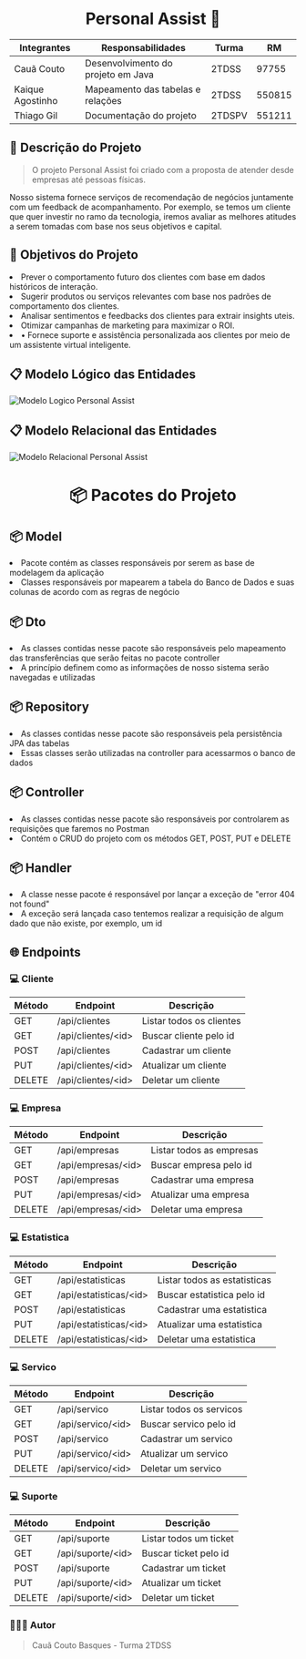 <h1 align="center">
<br>Personal Assist 🤖
</h1>

<div align="center">


| Integrantes     |            Responsabilidades          | Turma      |   RM     |
| -------------   | ------------------------------------- | ---------- | -------- |
| Cauã Couto      | Desenvolvimento do projeto em Java    |  2TDSS     |  97755   |
| Kaique Agostinho| Mapeamento das tabelas e relações     |  2TDSS     |  550815  |
| Thiago Gil      | Documentação do projeto               |  2TDSPV    |  551211  |
</div>

## 📝 Descrição do Projeto 

> O projeto Personal Assist foi criado com a proposta de atender desde empresas até pessoas físicas.

Nosso sistema fornece serviços de recomendação de negócios juntamente com um feedback de acompanhamento. Por exemplo, se temos um cliente que quer investir no ramo da tecnologia, iremos avaliar as melhores atitudes a serem tomadas com base nos seus objetivos e capital.

<h2 name="objetivo">🎯 Objetivos do Projeto</h2>
<li> Prever o comportamento futuro dos clientes com base em dados históricos de interação.  </li>
<li>Sugerir produtos ou serviços relevantes com base nos padrões de comportamento dos clientes. </li>
<li>Analisar sentimentos e feedbacks dos clientes para extrair insights uteis. </li>
<li>Otimizar campanhas de marketing para maximizar o ROI. </li>
<li>• Fornece suporte e assistência personalizada aos clientes por meio de um assistente virtual inteligente.</li>

## 📋  Modelo Lógico das Entidades 
![Modelo Logico Personal Assist](https://github.com/ccoutob/Personal-Assist/assets/126828978/c6873979-f0cc-4951-bcca-dda746509cb9)

## 📋 Modelo Relacional das Entidades
![Modelo Relacional Personal Assist](https://github.com/ccoutob/Personal-Assist/assets/126828978/2e8318ec-1cb4-45ac-9b78-1a0a0d33f6fe)

<div>
<h1 align="center"> 📦 Pacotes do Projeto </h1>

<h2> 📦 Model </h2>
<li> Pacote contém as classes responsáveis por serem as base de modelagem da aplicação</li>
<li> Classes responsáveis por mapearem a tabela do Banco de Dados e suas colunas de acordo com as regras de negócio </li>

<h2> 📦 Dto </h2>
<li> As classes contidas nesse pacote são responsáveis pelo mapeamento das transferências que serão feitas no pacote controller</li>
<li> A princípio definem como as informações de nosso sistema serão navegadas e utilizadas</li>

<h2> 📦 Repository </h2>
<li> As classes contidas nesse pacote são responsáveis pela persistência JPA das tabelas</li>
<li> Essas classes serão utilizadas na controller para acessarmos o banco de dados</li>

<h2> 📦 Controller </h2>
<li> As classes contidas nesse pacote são responsáveis por controlarem as requisições que faremos no Postman</li>
<li> Contém o CRUD do projeto com os métodos GET, POST, PUT e DELETE</li>

<h2> 📦 Handler </h2>
<li> A classe nesse pacote é responsável por lançar a exceção de "error 404 not found"</li>
<li> A exceção será lançada caso tentemos realizar a requisição de algum dado que não existe, por exemplo, um id</li>
</div>

<h2 name="endpoints">🌐 Endpoints</h2>

### 💻 Cliente

| Método | Endpoint                      | Descrição                |
| ------ | ----------------------------- | -------------------------|
| GET    | /api/clientes                 | Listar todos os clientes |
| GET    | /api/clientes/&lt;id&gt;      | Buscar cliente pelo id   |
| POST   | /api/clientes                 | Cadastrar um cliente     |
| PUT    | /api/clientes/&lt;id&gt;      | Atualizar um cliente     |
| DELETE | /api/clientes/&lt;id&gt;      | Deletar um cliente       |

### 💻 Empresa

| Método | Endpoint                      | Descrição                |
| ------ | ----------------------------- | -------------------------|
| GET    | /api/empresas                 | Listar todos as empresas |
| GET    | /api/empresas/&lt;id&gt;      | Buscar empresa pelo id   |
| POST   | /api/empresas                 | Cadastrar uma empresa    |
| PUT    | /api/empresas/&lt;id&gt;      | Atualizar uma empresa    |
| DELETE | /api/empresas/&lt;id&gt;      | Deletar uma empresa      |

### 💻 Estatistica

| Método | Endpoint                      | Descrição                    |
| ------ | ----------------------------- | -----------------------------|
| GET    | /api/estatisticas             | Listar todos as estatisticas |
| GET    | /api/estatisticas/&lt;id&gt;  | Buscar estatistica pelo id   |
| POST   | /api/estatisticas             | Cadastrar uma estatistica    |
| PUT    | /api/estatisticas/&lt;id&gt;  | Atualizar uma estatistica    |
| DELETE | /api/estatisticas/&lt;id&gt;  | Deletar uma estatistica      |

### 💻 Servico

| Método | Endpoint                     | Descrição                |
| ------ | ---------------------------- | -------------------------|
| GET    | /api/servico                 | Listar todos os servicos |
| GET    | /api/servico/&lt;id&gt;      | Buscar servico pelo id   |
| POST   | /api/servico                 | Cadastrar um servico     |
| PUT    | /api/servico/&lt;id&gt;      | Atualizar um servico     |
| DELETE | /api/servico/&lt;id&gt;      | Deletar um servico       |

### 💻 Suporte

| Método | Endpoint                     | Descrição              |
| ------ | -----------------------------| -----------------------|
| GET    | /api/suporte                 | Listar todos um ticket |
| GET    | /api/suporte/&lt;id&gt;      | Buscar ticket pelo id  |
| POST   | /api/suporte                 | Cadastrar um ticket    |
| PUT    | /api/suporte/&lt;id&gt;      | Atualizar um ticket    |
| DELETE | /api/suporte/&lt;id&gt;      | Deletar um ticket      |

### 🧑🏻‍💻 Autor 
> Cauã Couto Basques - Turma 2TDSS


